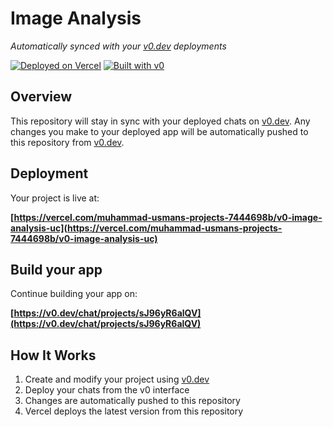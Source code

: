 # Image Analysis

*Automatically synced with your [v0.dev](https://v0.dev) deployments*

[![Deployed on Vercel](https://img.shields.io/badge/Deployed%20on-Vercel-black?style=for-the-badge&logo=vercel)](https://vercel.com/muhammad-usmans-projects-7444698b/v0-image-analysis-uc)
[![Built with v0](https://img.shields.io/badge/Built%20with-v0.dev-black?style=for-the-badge)](https://v0.dev/chat/projects/sJ96yR6alQV)

## Overview

This repository will stay in sync with your deployed chats on [v0.dev](https://v0.dev).
Any changes you make to your deployed app will be automatically pushed to this repository from [v0.dev](https://v0.dev).

## Deployment

Your project is live at:

**[https://vercel.com/muhammad-usmans-projects-7444698b/v0-image-analysis-uc](https://vercel.com/muhammad-usmans-projects-7444698b/v0-image-analysis-uc)**

## Build your app

Continue building your app on:

**[https://v0.dev/chat/projects/sJ96yR6alQV](https://v0.dev/chat/projects/sJ96yR6alQV)**

## How It Works

1. Create and modify your project using [v0.dev](https://v0.dev)
2. Deploy your chats from the v0 interface
3. Changes are automatically pushed to this repository
4. Vercel deploys the latest version from this repository